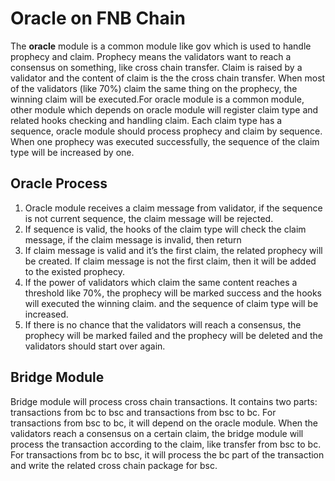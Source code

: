 # Oracle on FNB Chain

The **oracle** module is a common module like gov which is used to handle prophecy and claim. Prophecy means the validators want to reach a consensus on something, like cross chain transfer. Claim is raised by a validator and the content of claim is the the cross chain transfer. When most of the validators (like 70%) claim the same thing on the prophecy, the winning claim will be executed.For oracle module is a common module, other module which depends on oracle module will register claim type and related hooks checking and handling claim. Each claim type has a sequence, oracle module should process prophecy and claim by sequence. When one prophecy was executed successfully, the sequence of the claim type will be increased by one.

## Oracle Process
1. Oracle module receives a claim message from validator, if the sequence is not current sequence, the claim message will be rejected.
2. If sequence is valid, the hooks of the claim type will check the claim message, if the claim message is invalid, then return
3. If claim message is valid and it’s the first claim, the related prophecy will be created. If claim message is not the first claim, then it will be added to the existed prophecy.
4. If the power of validators which claim the same content reaches a threshold like 70%, the prophecy will be marked success and the hooks will executed the winning claim. and the sequence of claim type will be increased.
5. If there is no chance that the validators will reach a consensus, the prophecy will be marked failed and the prophecy will be deleted and the validators should start over again.

## Bridge Module
Bridge module will process cross chain transactions. It contains two parts: transactions from bc to bsc and transactions from bsc to bc.
For transactions from bsc to bc, it will depend on the oracle module. When the validators reach a consensus on a certain claim, the bridge module will process the transaction according to the claim, like transfer from bsc to bc.
For transactions from bc to bsc, it will process the bc part of the transaction and write the related cross chain package for bsc.

